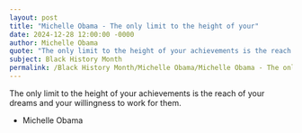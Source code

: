 ```yaml
---
layout: post
title: "Michelle Obama - The only limit to the height of your"
date: 2024-12-28 12:00:00 -0000
author: Michelle Obama
quote: "The only limit to the height of your achievements is the reach of your dreams and your willingness to work for them."
subject: Black History Month
permalink: /Black History Month/Michelle Obama/Michelle Obama - The only limit to the height of your
---
```


The only limit to the height of your achievements is the reach of your dreams and your willingness to work for them.

- Michelle Obama
